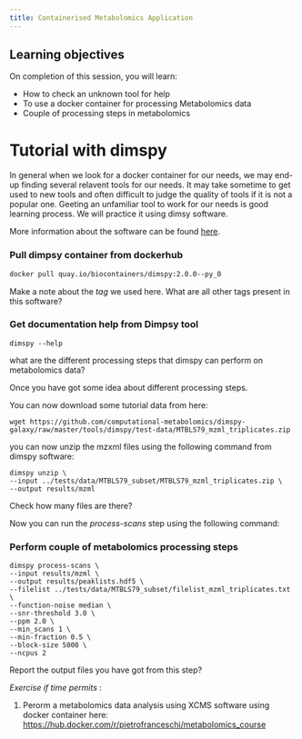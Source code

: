 ```yaml
---
title: Containerised Metabolomics Application
---
```

## Learning objectives
On completion of this session, you will learn:
- How to check an unknown tool for help
- To use a docker container for processing Metabolomics data
- Couple of processing steps in metabolomics


# Tutorial with dimspy 

In general when we look for a docker container for our needs, we may end-up finding several relavent tools for our needs. It may take sometime to  get used to new tools and often difficult to judge the quality of tools if it is not a popular one. Geeting an unfamiliar tool to work for our needs is good learning process. We will practice it using dimsy software.

More information about the software can be found [here](https://github.com/computational-metabolomics/dimspy).

### Pull dimpsy container from dockerhub

```bash
docker pull quay.io/biocontainers/dimspy:2.0.0--py_0
```
Make a note about the *tag* we used here. What are all other tags present in this software? 

### Get documentation help from Dimpsy tool

```
dimspy --help

```
what are the different processing steps that dimspy can perform on metabolomics data?

Once you have got some idea about different processing steps.

You can now download some tutorial data  from here:

```
wget https://github.com/computational-metabolomics/dimspy-galaxy/raw/master/tools/dimspy/test-data/MTBLS79_mzml_triplicates.zip
```

you can now unzip the mzxml files using the following command from dimspy software:

```
dimspy unzip \
--input ../tests/data/MTBLS79_subset/MTBLS79_mzml_triplicates.zip \
--output results/mzml
```

Check how many files are there?

Now you can  run the *process-scans* step using the following command:

### Perform couple of metabolomics processing steps

```
dimspy process-scans \
--input results/mzml \
--output results/peaklists.hdf5 \
--filelist ../tests/data/MTBLS79_subset/filelist_mzml_triplicates.txt \
--function-noise median \
--snr-threshold 3.0 \
--ppm 2.0 \
--min_scans 1 \
--min-fraction 0.5 \
--block-size 5000 \
--ncpus 2

```

Report the output files you have got from this step?


*Exercise if time permits* : 

1. Perorm a metabolomics data analysis using XCMS software using docker container here: https://hub.docker.com/r/pietrofranceschi/metabolomics_course
